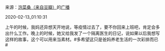 来源：[泡菜桑（来自豆瓣）](https://www.douban.com/people/mspickle/)的[广播](https://www.douban.com/people/mspickle/status/2807543766/)


2020-02-13_01:10:31


上午的时候，我妈还异想天开地说，等疫情过去了，要不你回来上班吧，肯定会多出什么工作。晚上的时候，她又给我发了一个隔离医生的日记，说如果以后我想写这样的故事，这个可以用来当素材。&#35;多希望这只是爸妈养老生活的一次彩排而已&#35;
